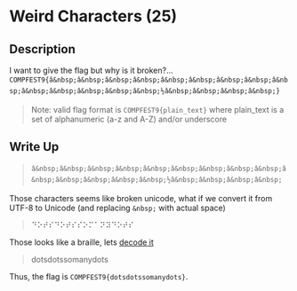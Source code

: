 Weird Characters (25)
=====================

## Description

I want to give the flag but why is it broken?...
`COMPFEST9{â&nbsp;â&nbsp;â&nbsp;â&nbsp;â&nbsp;â&nbsp;â&nbsp;â&nbsp;â&nbsp;â&nbsp;â&nbsp;â&nbsp;â&nbsp;â&nbsp;½â&nbsp;â&nbsp;â&nbsp;â&nbsp;}`

> Note: valid flag format is `COMPFEST9{plain_text}` where plain_text is a set of alphanumeric (a-z and A-Z) and/or underscore

## Write Up

> `â&nbsp;â&nbsp;â&nbsp;â&nbsp;â&nbsp;â&nbsp;â&nbsp;â&nbsp;â&nbsp;â&nbsp;â&nbsp;â&nbsp;â&nbsp;â&nbsp;½â&nbsp;â&nbsp;â&nbsp;â&nbsp;`

Those characters seems like broken unicode, what if we convert it from UTF-8 to Unicode (and replacing `&nbsp;` with actual space)

> ⠙⠕⠞⠎⠙⠕⠞⠎⠎⠕⠍⠁⠝⠽⠙⠕⠞⠎

Those looks like a braille, lets [decode it](https://duckduckgo.com/?q=%E2%A0%99%E2%A0%95%E2%A0%9E%E2%A0%8E%E2%A0%99%E2%A0%95%E2%A0%9E%E2%A0%8E%E2%A0%8E%E2%A0%95%E2%A0%8D%E2%A0%81%E2%A0%9D%E2%A0%BD%E2%A0%99%E2%A0%95%E2%A0%9E%E2%A0%8E&atb=v73-3__&ia=answer)

> dotsdotssomanydots

Thus, the flag is `COMPFEST9{dotsdotssomanydots}`.
